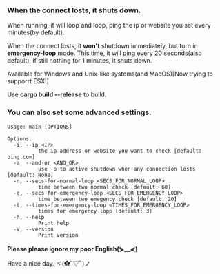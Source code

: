 ### When the connect losts, it shuts down.

When running, it will loop and loop, ping the ip or website you set every minutes(by default).  

When the connect losts, it **won't** shutdown immediately, but turn in **emergency-loop** mode. This time, it will ping every 20 seconds(also default), if still nothing for 1 minutes, it shuts down.

Available for Windows and Unix-like systems(and MacOS)[Now trying to supporrt ESXI]

Use **cargo build --release** to build.

### You can also set some advanced settings.
~~~
Usage: main [OPTIONS]

Options:
  -i, --ip <IP>
          the ip address or website you want to check [default: bing.com]
  -a, --and-or <AND_OR>
          use -o to active shutdown when any connection losts [default: None]
  -n, --secs-for-normal-loop <SECS_FOR_NORMAL_LOOP>
          time between two normal check [default: 60]
  -e, --secs-for-emergency-loop <SECS_FOR_EMERGENCY_LOOP>
          time between two emegency check [default: 20]
  -t, --times-for-emergency-loop <TIMES_FOR_EMERGENCY_LOOP>
          times for emergency lopp [default: 3]
  -h, --help
          Print help
  -V, --version
          Print version
~~~

**Please please ignore my poor English(⋟﹏⋞)**

Have a nice day. ヾ(✿ﾟ▽ﾟ)ノ